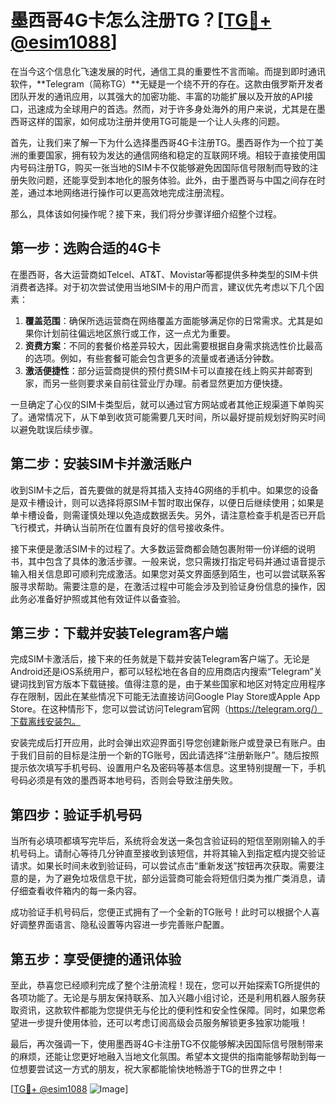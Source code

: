 # 墨西哥4G卡怎么注册TG？[[TG💪+ @esim1088](https://t.me/s/esim1088)]

在当今这个信息化飞速发展的时代，通信工具的重要性不言而喻。而提到即时通讯软件，**Telegram（简称TG）**无疑是一个绕不开的存在。这款由俄罗斯开发者团队开发的通讯应用，以其强大的加密功能、丰富的功能扩展以及开放的API接口，迅速成为全球用户的首选。然而，对于许多身处海外的用户来说，尤其是在墨西哥这样的国家，如何成功注册并使用TG可能是一个让人头疼的问题。

首先，让我们来了解一下为什么选择墨西哥4G卡注册TG。墨西哥作为一个拉丁美洲的重要国家，拥有较为发达的通信网络和稳定的互联网环境。相较于直接使用国内号码注册TG，购买一张当地的SIM卡不仅能够避免因国际信号限制而导致的注册失败问题，还能享受到本地化的服务体验。此外，由于墨西哥与中国之间存在时差，通过本地网络进行操作可以更高效地完成注册流程。

那么，具体该如何操作呢？接下来，我们将分步骤详细介绍整个过程。

## 第一步：选购合适的4G卡

在墨西哥，各大运营商如Telcel、AT&T、Movistar等都提供多种类型的SIM卡供消费者选择。对于初次尝试使用当地SIM卡的用户而言，建议优先考虑以下几个因素：

1. **覆盖范围**：确保所选运营商在网络覆盖方面能够满足你的日常需求。尤其是如果你计划前往偏远地区旅行或工作，这一点尤为重要。
2. **资费方案**：不同的套餐价格差异较大，因此需要根据自身需求挑选性价比最高的选项。例如，有些套餐可能会包含更多的流量或者通话分钟数。
3. **激活便捷性**：部分运营商提供的预付费SIM卡可以直接在线上购买并邮寄到家，而另一些则要求亲自前往营业厅办理。前者显然更加方便快捷。

一旦确定了心仪的SIM卡类型后，就可以通过官方网站或者其他正规渠道下单购买了。通常情况下，从下单到收货可能需要几天时间，所以最好提前规划好购买时间以避免耽误后续步骤。

## 第二步：安装SIM卡并激活账户

收到SIM卡之后，首先要做的就是将其插入支持4G网络的手机中。如果您的设备是双卡槽设计，则可以选择将原SIM卡暂时取出保存，以便日后继续使用；如果是单卡槽设备，则需谨慎处理以免造成数据丢失。另外，请注意检查手机是否已开启飞行模式，并确认当前所在位置有良好的信号接收条件。

接下来便是激活SIM卡的过程了。大多数运营商都会随包裹附带一份详细的说明书，其中包含了具体的激活步骤。一般来说，您只需拨打指定号码并通过语音提示输入相关信息即可顺利完成激活。如果您对英文界面感到陌生，也可以尝试联系客服寻求帮助。需要注意的是，在激活过程中可能会涉及到验证身份信息的操作，因此务必准备好护照或其他有效证件以备查验。

## 第三步：下载并安装Telegram客户端

完成SIM卡激活后，接下来的任务就是下载并安装Telegram客户端了。无论是Android还是iOS系统用户，都可以轻松地在各自的应用商店内搜索“Telegram”关键词找到官方版本下载链接。值得注意的是，由于某些国家和地区对特定应用程序存在限制，因此在某些情况下可能无法直接访问Google Play Store或Apple App Store。在这种情形下，您可以尝试访问Telegram官网（https://telegram.org/）下载离线安装包。

安装完成后打开应用，此时会弹出欢迎界面引导您创建新账户或登录已有账户。由于我们目前的目标是注册一个新的TG账号，因此请选择“注册新账户”。随后按照提示依次填写手机号码、设置用户名及密码等基本信息。这里特别提醒一下，手机号码必须是有效的墨西哥本地号码，否则会导致注册失败。

## 第四步：验证手机号码

当所有必填项都填写完毕后，系统将会发送一条包含验证码的短信至刚刚输入的手机号码上。请耐心等待几分钟直至接收到该短信，并将其输入到指定框内提交验证请求。如果长时间未收到验证码，可以尝试点击“重新发送”按钮再次获取。需要注意的是，为了避免垃圾信息干扰，部分运营商可能会将短信归类为推广类消息，请仔细查看收件箱内的每一条内容。

成功验证手机号码后，您便正式拥有了一个全新的TG账号！此时可以根据个人喜好调整界面语言、隐私设置等内容进一步完善账户配置。

## 第五步：享受便捷的通讯体验

至此，恭喜您已经顺利完成了整个注册流程！现在，您可以开始探索TG所提供的各项功能了。无论是与朋友保持联系、加入兴趣小组讨论，还是利用机器人服务获取资讯，这款软件都能为您提供无与伦比的便利性和安全性保障。同时，如果您希望进一步提升使用体验，还可以考虑订阅高级会员服务解锁更多独家功能哦！

最后，再次强调一下，使用墨西哥4G卡注册TG不仅能够解决因国际信号限制带来的麻烦，还能让您更好地融入当地文化氛围。希望本文提供的指南能够帮助到每一位想要尝试这一方式的朋友，祝大家都能愉快地畅游于TG的世界之中！

[[TG💪+ @esim1088](https://t.me/s/esim1088) ![Image](https://i.postimg.cc/4NQfJmqS/Snipaste-2025-05-13-00-14-12.png)]